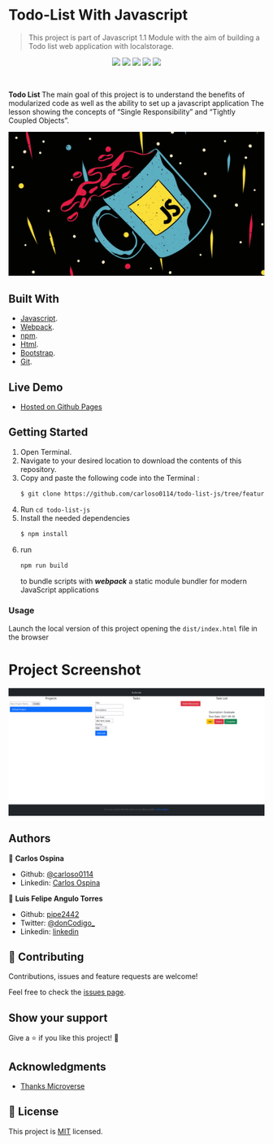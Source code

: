 # Todo-List With Javascript


> This project is part of Javascript 1.1 Module with the aim of building a Todo list web application with localstorage.

<p align="center">
    <a href="https://img.shields.io/badge/Microverse-blueviolet" alt="Contributors">
        <img src="https://img.shields.io/badge/Microverse-blueviolet" /></a>
    <a href="https://www.javascript.com/" alt="JS">
        <img src="https://img.shields.io/badge/javaScript-ES6-yellow" /></a>
    <a href="https://webpack.js.org//" alt="Webpack">
        <img src="https://img.shields.io/badge/Webpack.js-5.21.2-blue" /></a>
    <a href="https://eslint.org/" alt="Eslint">
        <img src="https://img.shields.io/badge/eslint-6.8.0-red" /></a>
    <a href="https://stylelint.io/" alt="Stylelint">
        <img src="https://img.shields.io/badge/Stylelint-13.3.x-green" /></a>
</p>

<br/>

<b>Todo List </b> The main goal of this project is to understand the benefits of modularized code as well as the ability to set up a javascript application The lesson showing the concepts of “Single Responsibility” and “Tightly Coupled Objects”.

![screenshot](https://github.com/pipe2442/tictactoe_javascript/blob/feature_tictactoe/assets/images/javascript.png)

## Built With

- [Javascript](https://www.javascript.com/).
- [Webpack](https://webpack.js.org/).
- [npm](https://www.npmjs.com/).
- [Html](https://html.com/).
- [Bootstrap](https://getbootstrap.com/).
- [Git](https://www.w3.org/Style/CSS/Overview.en.html).

## Live Demo

- [Hosted on Github Pages](https://pipe2442.github.io/todoList-javascript/)

## Getting Started

1. Open Terminal.
2. Navigate to your desired location to download the contents of this repository.
3. Copy and paste the following code into the Terminal :
   ```bash
   $ git clone https://github.com/carloso0114/todo-list-js/tree/feature-todo-list
   ```
4. Run `cd todo-list-js`
5. Install the needed dependencies 
    ```bash
    $ npm install
    ```
6. run
    ```bash
    npm run build
    ``` 
    to bundle scripts with **_webpack_** a static module bundler for modern JavaScript applications

### Usage
Launch the local version of this project opening the `dist/index.html` file in the browser


# Project Screenshot
![screenshot](https://github.com/carloso0114/todo-list-js/blob/feature-todo-list/dist/images/screenshot.png)

## Authors

👤 **Carlos Ospina**

- Github: [@carloso0114](https://github.com/carloso0114)
- Linkedin: [Carlos Ospina](https://www.linkedin.com/in/carlosospina/)

👤 **Luis Felipe Angulo Torres**

- Github: [pipe2442](https://github.com/pipe2442)
- Twitter: [@donCodigo_](https://twitter.com/donCodigo_)
- Linkedin: [linkedin](https://www.linkedin.com/in/luis-felipe-angulo-torres-95098b139/)

## 🤝 Contributing

Contributions, issues and feature requests are welcome!

Feel free to check the [issues page](https://github.com/pipe2442/Linter/issues).

## Show your support

Give a ⭐️ if you like this project! 🤝 

## Acknowledgments

- [Thanks Microverse](https://github.com/microverseinc)
  
## 📝 License

This project is [MIT](LICENSE) licensed.

